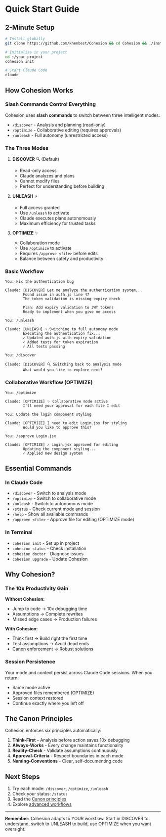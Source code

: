 # Quick Start Guide

## 2-Minute Setup

```bash
# Install globally
git clone https://github.com/khenbest/Cohesion && cd Cohesion && ./install.sh

# Initialize in your project
cd ~/your-project
cohesion init

# Start Claude Code
claude
```

## How Cohesion Works

### Slash Commands Control Everything

Cohesion uses **slash commands** to switch between three intelligent modes:

- `/discover` - Analysis and planning (read-only)
- `/optimize` - Collaborative editing (requires approvals)
- `/unleash` - Full autonomy (unrestricted access)

### The Three Modes

1. **DISCOVER** 🔍 (Default)
   - Read-only access
   - Claude analyzes and plans
   - Cannot modify files
   - Perfect for understanding before building

2. **UNLEASH** ⚡ 
   - Full access granted
   - Use `/unleash` to activate
   - Claude executes plans autonomously
   - Maximum efficiency for trusted tasks

3. **OPTIMIZE** ✨
   - Collaboration mode
   - Use `/optimize` to activate
   - Requires `/approve <file>` before edits
   - Balance between safety and productivity

### Basic Workflow

```
You: Fix the authentication bug

Claude: [DISCOVER] Let me analyze the authentication system...
        Found issue in auth.js line 47
        The token validation is missing expiry check
        
        Plan: Add expiry validation to JWT tokens
        Ready to implement when you give me access
        
You: /unleash

Claude: [UNLEASH] ⚡ Switching to full autonomy mode
        Executing the authentication fix...
        ✓ Updated auth.js with expiry validation
        ✓ Added tests for token expiration
        ✓ All tests passing

You: /discover

Claude: [DISCOVER] 🔍 Switching back to analysis mode
        What would you like to explore next?
```

### Collaborative Workflow (OPTIMIZE)

```
You: /optimize

Claude: [OPTIMIZE] ✨ Collaborative mode active
        I'll need your approval for each file I edit
        
You: Update the login component styling

Claude: [OPTIMIZE] I need to edit Login.jsx for styling
        Would you like to approve this?
        
You: /approve Login.jsx

Claude: [OPTIMIZE] ✓ Login.jsx approved for editing
        Updating the component styling...
        ✓ Applied new design system
```

## Essential Commands

### In Claude Code
- `/discover` - Switch to analysis mode
- `/optimize` - Switch to collaborative mode
- `/unleash` - Switch to autonomous mode
- `/status` - Check current mode and session
- `/help` - Show all available commands
- `/approve <file>` - Approve file for editing (OPTIMIZE mode)

### In Terminal
- `cohesion init` - Set up in project
- `cohesion status` - Check installation
- `cohesion doctor` - Diagnose issues
- `cohesion upgrade` - Update Cohesion

## Why Cohesion?

### The 10x Productivity Gain

**Without Cohesion:**
- Jump to code → 10x debugging time
- Assumptions → Complete rewrites
- Missed edge cases → Production failures

**With Cohesion:**
- Think first → Build right the first time
- Test assumptions → Avoid dead ends
- Canon enforcement → Robust solutions

### Session Persistence

Your mode and context persist across Claude Code sessions. When you return:
- Same mode active
- Approved files remembered (OPTIMIZE)
- Session context restored
- Continue exactly where you left off

## The Canon Principles

Cohesion enforces six principles automatically:

1. **Think-First** - Analysis before action saves 10x debugging
2. **Always-Works** - Every change maintains functionality
3. **Reality-Check** - Validate assumptions continuously
4. **Approval-Criteria** - Respect boundaries in each mode
5. **Naming-Conventions** - Clear, self-documenting code

## Next Steps

1. Try each mode: `/discover`, `/optimize`, `/unleash`
2. Check your status: `/status`
3. Read the [Canon principles](cohesion-methodologies/README.md)
4. Explore [advanced workflows](MODE-TRANSITIONS.md)

---

**Remember:** Cohesion adapts to YOUR workflow. Start in DISCOVER to understand, switch to UNLEASH to build, use OPTIMIZE when you want oversight.